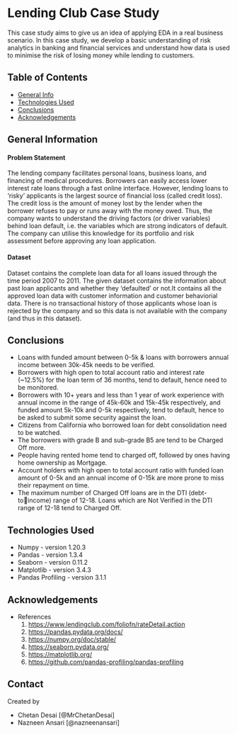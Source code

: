 # Lending Club Case Study
  This case study aims to give us an idea of applying EDA in a real business scenario. In this case study, we develop a basic understanding of risk analytics in banking and financial services and understand how data is used to minimise the risk of losing money while lending to customers.


## Table of Contents
* [General Info](#general-information)
* [Technologies Used](#technologies-used)
* [Conclusions](#conclusions)
* [Acknowledgements](#acknowledgements)

<!-- You can include any other section that is pertinent to your problem -->

## General Information
  #### Problem Statement
The lending company facilitates personal loans, business loans, and financing of medical procedures. Borrowers can easily access lower interest rate loans through a fast online interface. However, lending loans to ‘risky’ applicants is the largest source of financial loss (called credit loss). The credit loss is the amount of money lost by the lender when the borrower refuses to pay or runs away with the money owed.
Thus, the company wants to understand the driving factors (or driver variables) behind loan default, i.e. the variables which are strong indicators of default.  The company can utilise this knowledge for its portfolio and risk assessment before approving any loan application.
 #### Dataset
Dataset contains the complete loan data for all loans issued through the time period 2007 to 2011. The given dataset contains the information about past loan applicants and whether they ‘defaulted’ or not.It contains all the approved loan data with customer information and customer behaviorial data. There is no transactional history of those applicants whose loan is rejected by the company and so this data is not available with the company (and thus in this dataset).


<!-- You don't have to answer all the questions - just the ones relevant to your project. -->

## Conclusions
- Loans with funded amount between 0-5k & loans with borrowers annual income between 30k-45k needs to be verified.
- Borrowers with high open to total account ratio and interest rate (~12.5%) for the loan term of 36 months, tend to default, hence need to be monitored.
- Borrowers with 10+ years and less than 1 year of work experience with annual income in the range of 45k-60k and 15k-45k respectively, and funded amount 5k-10k and 0-5k respectively, tend to default, hence to be asked to submit some security against the loan.
- Citizens from California who borrowed loan for debt consolidation need to be watched.
- The borrowers with grade B and sub-grade B5 are tend to be Charged Off more.
- People having rented home tend to charged off, followed by ones having home ownership as Mortgage.
- Account holders with high open to total account ratio with funded loan amount of 0-5k and an annual income of 0-15k are more prone to miss their repayment on time.
- The maximum number of Charged Off loans are in the DTI (debt-toincome) range of 12-18. Loans which are Not Verified in the DTI range of 12-18 tend to Charged Off.

<!-- You don't have to answer all the questions - just the ones relevant to your project. -->


## Technologies Used
- Numpy - version 1.20.3
- Pandas - version 1.3.4
- Seaborn - version 0.11.2
- Matplotlib - version 3.4.3
- Pandas Profiling - version 3.1.1

<!-- As the libraries versions keep on changing, it is recommended to mention the version of library used in this project -->

## Acknowledgements
- References
  1. https://www.lendingclub.com/foliofn/rateDetail.action
  2. https://pandas.pydata.org/docs/
  3. https://numpy.org/doc/stable/
  4. https://seaborn.pydata.org/
  5. https://matplotlib.org/
  6. https://github.com/pandas-profiling/pandas-profiling

## Contact
Created by 
- Chetan Desai [@MrChetanDesai]
- Nazneen Ansari [@nazneenansari]



<!-- Optional -->
<!-- ## License -->
<!-- This project is open source and available under the [... License](). -->

<!-- You don't have to include all sections - just the one's relevant to your project -->
